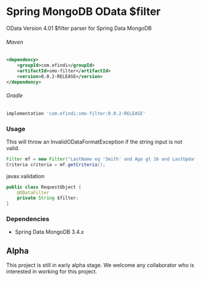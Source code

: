 # Spring MongoDB OData $filter
OData Version 4.01 $filter parser for Spring Data MongoDB

###### Maven
```xml
<dependency>
    <groupId>com.efindi</groupId>
    <artifactId>smo-filter</artifactId>
    <version>0.0.2-RELEASE</version>
</dependency>
```

###### Gradle
```groovy
implementation 'com.efindi:smo-filter:0.0.2-RELEASE'
```

### Usage
This will throw an InvalidODataFormatException if the string input is not valid.
```java
Filter mf = new Filter("LastName eq 'Smith' and Age gt 16 and LastUpdatedDate ge datetime'2017-12-28T21:48:28Z'");
Criteria criteria = mf.getCriteria();
```


javax.validation
```java
public class RequestObject {
    @ODataFilter
    private String $filter;
}
```

### Dependencies
* Spring Data MongoDB 3.4.x

## Alpha
This project is still in early alpha stage. We welcome any collaborator who is interested in working for this project. 